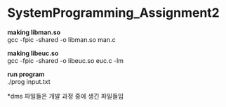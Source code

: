 # SystemProgramming_Assignment2

<b>making libman.so</b> <br>
gcc -fpic -shared -o libman.so man.c
<br>

<b>making libeuc.so</b> <br>
gcc -fpic -shared -o libeuc.so euc.c -lm
<br>

<b>run program</b><br>
./prog input.txt<br>

*dms 파일들은 개발 과정 중에 생긴 파일들임
